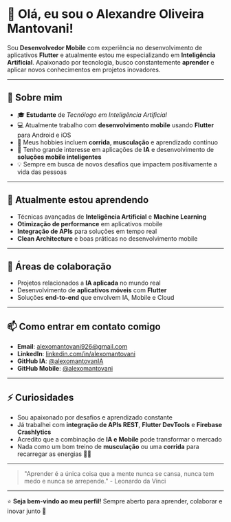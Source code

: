 # 👋 Olá, eu sou o Alexandre Oliveira Mantovani!

Sou **Desenvolvedor Mobile** com experiência no desenvolvimento de aplicativos **Flutter** e atualmente estou me especializando em **Inteligência Artificial**. Apaixonado por tecnologia, busco constantemente **aprender** e aplicar novos conhecimentos em projetos inovadores.

---

## 🚀 Sobre mim  

- 🎓 **Estudante** de *Tecnólogo em Inteligência Artificial*  
- 💻 Atualmente trabalho com **desenvolvimento mobile** usando **Flutter** para Android e iOS  
- 🏃 Meus hobbies incluem **corrida**, **musculação** e aprendizado contínuo  
- 🤖 Tenho grande interesse em aplicações de **IA** e desenvolvimento de **soluções mobile inteligentes**  
- 💡 Sempre em busca de novos desafios que impactem positivamente a vida das pessoas  

---

## 🌱 Atualmente estou aprendendo  

- Técnicas avançadas de **Inteligência Artificial** e **Machine Learning**  
- **Otimização de performance** em aplicativos mobile  
- **Integração de APIs** para soluções em tempo real  
- **Clean Architecture** e boas práticas no desenvolvimento mobile  

---

## 💞️ Áreas de colaboração  

- Projetos relacionados a **IA aplicada** no mundo real  
- Desenvolvimento de **aplicativos móveis** com **Flutter**  
- Soluções **end-to-end** que envolvem IA, Mobile e Cloud  

---

## 📫 Como entrar em contato comigo  

- **Email**: [alexomantovani926@gmail.com](mailto:alexomantovani926@gmail.com)  
- **LinkedIn**: [linkedin.com/in/alexomantovani](https://www.linkedin.com/in/alexomantovani)  
- **GitHub IA**: [@alexomantovanIA](https://github.com/alexomantovanIA)
- **GitHub Mobile**: [@alexomantovani](https://github.com/alexomantovani)

---

## ⚡ Curiosidades  

- Sou apaixonado por desafios e aprendizado constante  
- Já trabalhei com **integração de APIs REST**, **Flutter DevTools** e **Firebase Crashlytics**  
- Acredito que a combinação de **IA e Mobile** pode transformar o mercado  
- Nada como um bom treino de **musculação** ou uma **corrida** para recarregar as energias 🏃‍♂️  

---

> "Aprender é a única coisa que a mente nunca se cansa, nunca tem medo e nunca se arrepende." - Leonardo da Vinci  

---

⭐ **Seja bem-vindo ao meu perfil!** Sempre aberto para aprender, colaborar e inovar junto 🚀  
